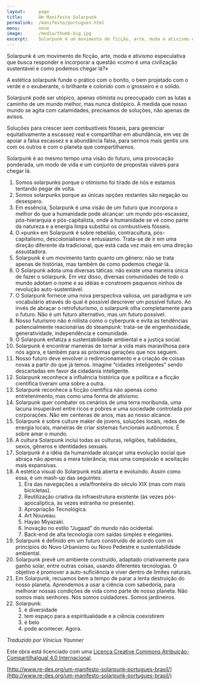 ```yaml
---
layout:     page
title:      Um Manifesto Solarpunk
permalink:  /manifesto/portugues.html
menu:       none
image:      /media/thumb-big.jpg
excerpt:    Solarpunk é um movimento de ficção, arte, moda e ativismo especulativa que busca responder e incorporar a questão «como é uma civilização sustentável e como podemos chegar lá?»
---
```


Solarpunk é um movimento de ficção, arte, moda e ativismo especulativa que busca responder e incorporar a questão «como é uma civilização sustentável e como podemos chegar lá?»

A estética solarpunk funde o prático com o bonito, o bem projetado com o verde e o exuberante, o brilhante e colorido com o grosseiro e o sólido.

Solarpunk pode ser utópico, apenas otimista ou preocupado com as lutas a caminho de um mundo melhor, mas nunca distópico. À medida que nosso mundo se agita com calamidades, precisamos de soluções, não apenas de avisos.

Soluções para crescer sem combustíveis fósseis, para gerenciar equitativamente a escassez real e compartilhar em abundância, em vez de apoiar a falsa escassez e a abundância falsa, para sermos mais gentis uns com os outros e com o planeta que compartilhamos.

Solarpunk é ao mesmo tempo uma visão do futuro, uma provocação ponderada, um modo de vida e um conjunto de propostas viáveis para chegar lá.

1. Somos solarpunks porque o otimismo foi tirado de nós e estamos tentando pegar de volta.
2. Somos solarpunks porque as únicas opções restantes são negação ou desespero.
3. Em essência, Solarpunk é uma visão de um futuro que incorpora o melhor do que a humanidade pode alcançar: um mundo pós-escassez, pós-hierarquia e pós-capitalista, onde a humanidade se vê como parte da natureza e a energia limpa substitui os combustíveis fósseis.
4. O «punk» em Solarpunk é sobre rebelião, contracultura, pós-capitalismo, descolonialismo e entusiasmo. Trata-se de ir em uma direção diferente da tradicional, que está cada vez mais em uma direção assustadora.
5. Solarpunk é um movimento tanto quanto um gênero: não se trata apenas de histórias, mas também de como podemos chegar lá.
6. O Solarpunk adota uma diversas táticas: não existe uma maneira única de fazer o solarpunk. Em vez disso, diversas comunidades de todo o mundo adotam o nome e as idéias e constroem pequenos ninhos de revolução auto-sustentável.
7. O Solarpunk fornece uma nova perspectiva valiosa, um paradigma e um vocabulário através do qual é possível descrever um possível futuro. Ao invés de abraçar o retrofuturismo, o solarpunk olha completamente para o futuro. Não é um futuro alternativo, mas um futuro possível.
8. Nosso futurismo não é niilista como o cyberpunk e evita as tendências potencialmente reacionárias do steampunk: trata-se de engenhosidade, generatividade, independência e comunidade.
9. O Solarpunk enfatiza a sustentabilidade ambiental e a justiça social.
10. Solarpunk é encontrar maneiras de tornar a vida mais maravilhosa para nós agora, e também para as próximas gerações que nos seguem.
11. Nosso futuro deve envolver o redirecionamento e a criação de coisas novas a partir do que já temos. Imagine “cidades inteligentes” sendo descartadas em favor da cidadania inteligente.
12. Solarpunk reconhece a influência histórica que a política e a ficção científica tiveram uma sobre a outra.
13. Solarpunk reconhece a ficção científica não apenas como entretenimento, mas como uma forma de ativismo.
14. Solarpunk quer combater os cenários de uma terra moribunda, uma lacuna insuperável entre ricos e pobres e uma sociedade controlada por corporações. Não em centenas de anos, mas ao nosso alcance.
15. Solarpunk é sobre culture maker de jovens, soluções locais, redes de energia locais, maneiras de criar sistemas funcionais autônomos. É sobre amar o mundo.
16. A cultura Solarpunk inclui todas as culturas, religiões, habilidades, sexos, gêneros e identidades sexuais.
17. Solarpunk é a idéia da humanidade alcançar uma evolução social que abraça não apenas a mera tolerância, mas uma compaixão e aceitação mais expansivas.
18. A estética visual do Solarpunk está aberta e evoluindo. Assim como essa, é um mash-up das seguintes:
    1. Era das navegações a vela/fronteira do século XIX (mas com mais bicicletas).
    2. Reutilização criativa da infraestrutura existente (às vezes pós-apocalíptica, às vezes estranha no presente).
    3. Apropriação Tecnológica.
    4. Art Nouveau.
    5. Hayao Miyazaki.
    6. Inovação no estilo “Jugaad” do mundo não ocidental.
    7. Back-end de alta tecnologia com saídas simples e elegantes.
19. Solarpunk é definido em um futuro construído de acordo com os princípios do Novo Urbanismo ou Novo Pedestre e sustentabilidade ambiental.
20. Solarpunk prevê um ambiente construído, adaptado criativamente para ganho solar, entre outras coisas, usando diferentes tecnologias. O objetivo é promover a auto-suficiência e viver dentro de limites naturais.
21. Em Solarpunk, recuamos bem a tempo de parar a lenta destruição do nosso planeta. Aprendemos a usar a ciência com sabedoria, para melhorar nossas condições de vida como parte de nosso planeta. Não somos mais senhores. Nós somos cuidadores. Somos jardineiros.
22. Solarpunk:
    1. é diversidade
    2. tem espaço para a espiritualidade e a ciência coexistirem
    3. é belo
    4. pode acontecer. Agora.

*Traduzido por Vinicius Yaunner*

Este obra está licenciado com uma [Licença Creative Commons Atribuição-CompartilhaIgual 4.0 Internacional](http://creativecommons.org/licenses/by-sa/4.0/).

[http://www.re-des.org/um-manifesto-solarpunk-portugues-brasil/](http://www.re-des.org/um-manifesto-solarpunk-portugues-brasil/)
